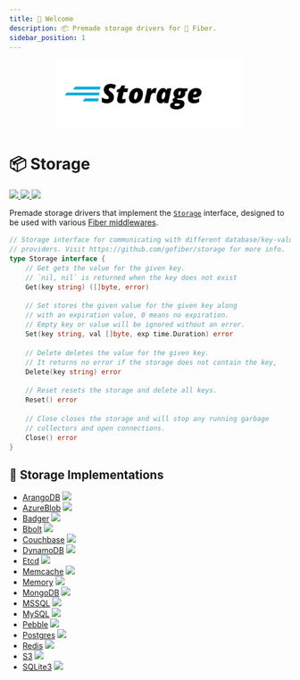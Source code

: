 ```yaml
---
title: 👋 Welcome
description: 📦 Premade storage drivers for 🚀 Fiber.
sidebar_position: 1
---
```


<p align="center">
  <picture>
    <source height="125" media="(prefers-color-scheme: dark)" srcset="https://raw.githubusercontent.com/gofiber/storage/master/.github/logo-dark.svg" />
    <img height="125" alt="Fiber" src="https://raw.githubusercontent.com/gofiber/storage/master/.github/logo.svg" />
  </picture>
  <br/>

# 📦 Storage

  <a href="https://pkg.go.dev/github.com/gofiber/storage?tab=doc">
    <img src="https://img.shields.io/badge/%F0%9F%93%9A%20godoc-pkg-00ACD7.svg?color=00ACD7&style=flat">
  </a>
  <a href="https://goreportcard.com/report/github.com/gofiber/storage">
    <img src="https://img.shields.io/badge/%F0%9F%93%9D%20goreport-A%2B-75C46B">
  </a>
  <a href="https://gofiber.io/discord">
    <img src="https://img.shields.io/discord/704680098577514527?style=flat&label=%F0%9F%92%AC%20discord&color=00ACD7">
  </a>
</p>

Premade storage drivers that implement the [`Storage`](https://github.com/gofiber/storage/blob/main/storage.go) interface, designed to be used with various [Fiber middlewares](https://github.com/gofiber/fiber/tree/master/middleware).

```go
// Storage interface for communicating with different database/key-value
// providers. Visit https://github.com/gofiber/storage for more info.
type Storage interface {
	// Get gets the value for the given key.
	// `nil, nil` is returned when the key does not exist
	Get(key string) ([]byte, error)

	// Set stores the given value for the given key along
	// with an expiration value, 0 means no expiration.
	// Empty key or value will be ignored without an error.
	Set(key string, val []byte, exp time.Duration) error

	// Delete deletes the value for the given key.
	// It returns no error if the storage does not contain the key,
	Delete(key string) error

	// Reset resets the storage and delete all keys.
	Reset() error

	// Close closes the storage and will stop any running garbage
	// collectors and open connections.
	Close() error
}
```

## 📑 Storage Implementations

- [ArangoDB](./arangodb/README.md) <a href="https://github.com/gofiber/storage/actions?query=workflow%3A%22Tests+ArangoDB%22"> <img src="https://img.shields.io/github/actions/workflow/status/gofiber/storage/test-arangodb.yml?branch=main&label=%F0%9F%A7%AA%20&style=flat&color=75C46B" /> </a>
- [AzureBlob](./azureblob/README.md) <a href="https://github.com/gofiber/storage/actions?query=workflow%3A%22Tests+Azure+Blob%22"> <img src="https://img.shields.io/github/actions/workflow/status/gofiber/storage/test-azureblob.yml?branch=main&label=%F0%9F%A7%AA%20&style=flat&color=75C46B" /> </a>
- [Badger](./badger/README.md) <a href="https://github.com/gofiber/storage/actions?query=workflow%3A%22Tests+Badger%22"> <img src="https://img.shields.io/github/actions/workflow/status/gofiber/storage/test-badger.yml?branch=main&label=%F0%9F%A7%AA%20&style=flat&color=75C46B" /> </a>
- [Bbolt](./bbolt) <a href="https://github.com/gofiber/storage/actions?query=workflow%3A%22Tests+Bbolt%22"> <img src="https://img.shields.io/github/actions/workflow/status/gofiber/storage/test-bbolt.yml?branch=main&label=%F0%9F%A7%AA%20&style=flat&color=75C46B" /> </a>
- [Couchbase](./couchbase/README.md) <a href="https://github.com/gofiber/storage/actions?query=workflow%3A%22Tests+Couchbase%22"> <img src="https://img.shields.io/github/actions/workflow/status/gofiber/storage/test-couchbase.yml?branch=main&label=%F0%9F%A7%AA%20&style=flat&color=75C46B" /> </a>
- [DynamoDB](./dynamodb/README.md) <a href="https://github.com/gofiber/storage/actions?query=workflow%3A%22Tests+DynamoDB%22"> <img src="https://img.shields.io/github/actions/workflow/status/gofiber/storage/test-dynamodb.yml?branch=main&label=%F0%9F%A7%AA%20&style=flat&color=75C46B" /> </a>
- [Etcd](./etcd/README.md) <a href="https://github.com/gofiber/storage/actions?query=workflow%3A%22Tests+Etcd%22"> <img src="https://img.shields.io/github/actions/workflow/status/gofiber/storage/test-etcd.yml?branch=main&label=%F0%9F%A7%AA%20&style=flat&color=75C46B" /> </a>
- [Memcache](./memcache/README.md) <a href="https://github.com/gofiber/storage/actions?query=workflow%3A%22Tests+Memcache%22"> <img src="https://img.shields.io/github/actions/workflow/status/gofiber/storage/test-memcache.yml?branch=main&label=%F0%9F%A7%AA%20&style=flat&color=75C46B" /> </a>
- [Memory](./memory/README.md) <a href="https://github.com/gofiber/storage/actions?query=workflow%3A%22Tests+Local+Storage%22"> <img src="https://img.shields.io/github/actions/workflow/status/gofiber/storage/test.yml?branch=main&label=%F0%9F%A7%AA%20&style=flat&color=75C46B" /> </a>
- [MongoDB](./mongodb/README.md) <a href="https://github.com/gofiber/storage/actions?query=workflow%3A%22Tests+Mongodb%22"> <img src="https://img.shields.io/github/actions/workflow/status/gofiber/storage/test-mongodb.yml?branch=main&label=%F0%9F%A7%AA%20&style=flat&color=75C46B" /> </a>
- [MSSQL](./mssql/README.md) <a href="https://github.com/gofiber/storage/actions?query=workflow%3A%22Tests+MSSQL%22"> <img src="https://img.shields.io/github/actions/workflow/status/gofiber/storage/test-mssql.yml?branch=main&label=%F0%9F%A7%AA%20&style=flat&color=75C46B" /> </a>
- [MySQL](./mysql/README.md) <a href="https://github.com/gofiber/storage/actions?query=workflow%3A%22Tests+MySQL%22"> <img src="https://img.shields.io/github/actions/workflow/status/gofiber/storage/test-mysql.yml?branch=main&label=%F0%9F%A7%AA%20&style=flat&color=75C46B" /> </a>
- [Pebble](./pebble/README.md) <a href="https://github.com/gofiber/storage/actions?query=workflow%3A%22Tests+Pebble%22"> <img src="https://img.shields.io/github/actions/workflow/status/gofiber/storage/test-pebble.yml?branch=main&label=%F0%9F%A7%AA%20&style=flat&color=75C46B" /> </a>
- [Postgres](./postgres/README.md) <a href="https://github.com/gofiber/storage/actions?query=workflow%3A%22Tests+Postgres%22"> <img src="https://img.shields.io/github/actions/workflow/status/gofiber/storage/test-postgres.yml?branch=main&label=%F0%9F%A7%AA%20&style=flat&color=75C46B" /> </a>
- [Redis](./redis/README.md) <a href="https://github.com/gofiber/storage/actions?query=workflow%3A%22Tests+Redis%22"> <img src="https://img.shields.io/github/actions/workflow/status/gofiber/storage/test-redis.yml?branch=main&label=%F0%9F%A7%AA%20&style=flat&color=75C46B" /> </a>
- [S3](./s3/README.md) <a href="https://github.com/gofiber/storage/actions?query=workflow%3A%22Tests+S3%22"> <img src="https://img.shields.io/github/actions/workflow/status/gofiber/storage/test-s3.yml?branch=main&label=%F0%9F%A7%AA%20&style=flat&color=75C46B" />
- [SQLite3](./sqlite3/README.md) <a href="https://github.com/gofiber/storage/actions?query=workflow%3A%22Tests+Sqlite3%22"> <img src="https://img.shields.io/github/actions/workflow/status/gofiber/storage/test-sqlite3.yml?branch=main&label=%F0%9F%A7%AA%20&style=flat&color=75C46B" /> </a>

